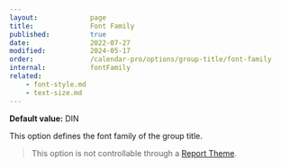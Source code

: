 ```yaml
---
layout:             page
title:              Font Family
published:          true
date:               2022-07-27
modified:           2024-05-17
order:              /calendar-pro/options/group-title/font-family
internal:           fontFamily
related:
    - font-style.md
    - text-size.md
---
```

**Default value:** DIN

This option defines the font family of the group title.

> This option is not controllable through a [Report Theme](../../features/themes.md).